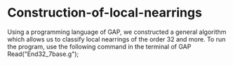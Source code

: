 # Construction-of-local-nearrings
Using a programming language of GAP, we constructed a general algorithm which allows us to classify local nearrings of the order 32 and more.
To run the program, use the following command in the terminal of GAP
Read("End32_7base.g");
